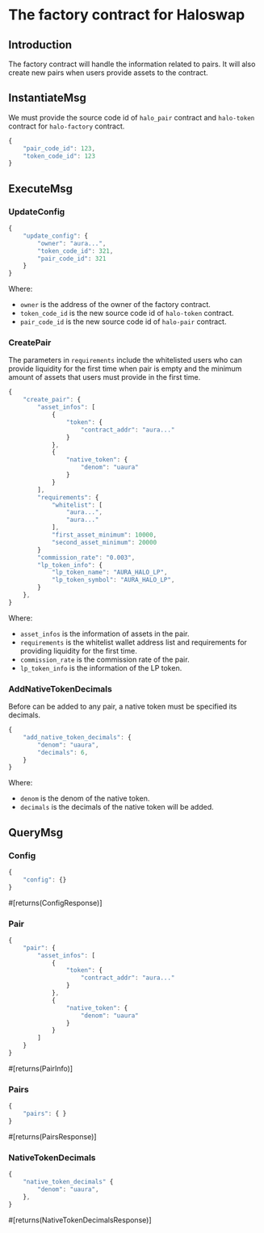 # The factory contract for Haloswap

## Introduction
The factory contract will handle the information related to pairs. It will also create new pairs when users provide assets to the contract.

## InstantiateMsg
We must provide the source code id of `halo_pair` contract and `halo-token` contract for `halo-factory` contract.
```javascript
{
    "pair_code_id": 123,
    "token_code_id": 123
}
```

## ExecuteMsg

### UpdateConfig
```javascript
{
    "update_config": {
        "owner": "aura...",
        "token_code_id": 321,
        "pair_code_id": 321
    }
}
```
Where:
- `owner` is the address of the owner of the factory contract.
- `token_code_id` is the new source code id of `halo-token` contract.
- `pair_code_id` is the new source code id of `halo-pair` contract.

### CreatePair
The parameters in `requirements` include the whitelisted users who can provide liquidity for the first time when pair is empty and the minimum amount of assets that users must provide in the first time.
```javascript
{
    "create_pair": {
        "asset_infos": [
            {
                "token": {
                    "contract_addr": "aura..."
                }
            },
            {
                "native_token": {
                    "denom": "uaura"
                }
            }
        ],
        "requirements": {
            "whitelist": [
                "aura...",
                "aura..."
            ],
            "first_asset_minimum": 10000,
            "second_asset_minimum": 20000
        }
        "commission_rate": "0.003",
        "lp_token_info": {
            "lp_token_name": "AURA_HALO_LP",
            "lp_token_symbol": "AURA_HALO_LP",
        }
    },
}
```
Where:
- `asset_infos` is the information of assets in the pair.
- `requirements` is the whitelist wallet address list and requirements for providing liquidity for the first time.
- `commission_rate` is the commission rate of the pair.
- `lp_token_info` is the information of the LP token.


### AddNativeTokenDecimals
Before can be added to any pair, a native token must be specified its decimals.
```javascript
{
    "add_native_token_decimals": {
        "denom": "uaura",
        "decimals": 6,
    }
}
```
Where:
- `denom` is the denom of the native token.
- `decimals` is the decimals of the native token will be added.

## QueryMsg
### Config
```javascript
{
    "config": {}
}
```
#[returns(ConfigResponse)]

### Pair
```javascript
{
    "pair": {
        "asset_infos": [
            {
                "token": {
                    "contract_addr": "aura..."
                }
            },
            {
                "native_token": {
                    "denom": "uaura"
                }
            }
        ]
    }
}
```
#[returns(PairInfo)]

### Pairs
```javascript
{
    "pairs": { }
}
```
#[returns(PairsResponse)]

### NativeTokenDecimals
```javascript
{
    "native_token_decimals" {
        "denom": "uaura",
    },
}
```
#[returns(NativeTokenDecimalsResponse)]
